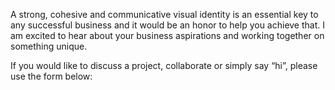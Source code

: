 A strong, cohesive and communicative visual identity is an essential key to any successful business and it would be an honor to help you achieve that. I am excited to hear about your business aspirations and working together on something unique.

If you would like to discuss a project, collaborate or simply say “hi”, please use the form below: